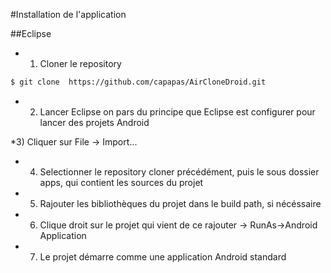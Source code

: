 #Installation de l'application

##Eclipse

* 1) Cloner le repository
```bash
$ git clone  https://github.com/capapas/AirCloneDroid.git
```

* 2) Lancer Eclipse on pars du principe que Eclipse est configurer pour lancer des projets Android

*3) Cliquer sur File -> Import...

* 4) Selectionner le repository cloner précédément, puis le sous dossier apps, qui contient les sources du projet

* 5) Rajouter les bibliothèques du projet dans le build path, si nécéssaire

* 6) Clique droit sur le projet qui vient de ce rajouter -> RunAs->Android Application

* 7) Le projet démarre comme une application Android standard

